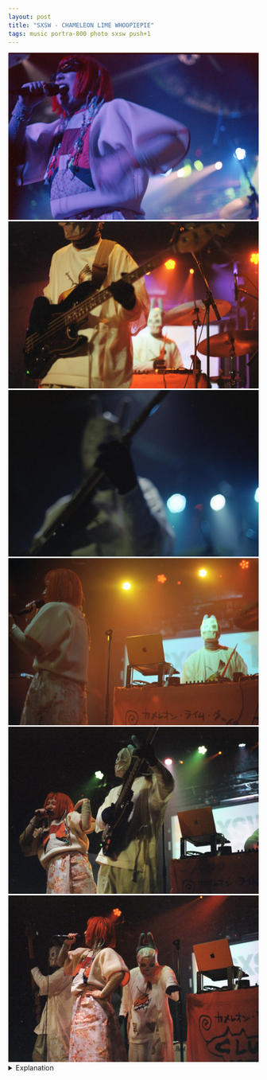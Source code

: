 ```yaml
---
layout: post
title: "SXSW - CHAMELEON LIME WHOOPIEPIE"
tags: music portra-800 photo sxsw push+1
---
```


<div class="grid two">
	<img src="/assets/images/2023-03/2023-03-17-chameleon-lime-whoopiepie-1.jpg" />
	<img src="/assets/images/2023-03/2023-03-17-chameleon-lime-whoopiepie-2.jpg" />
	<img src="/assets/images/2023-03/2023-03-17-chameleon-lime-whoopiepie-3.jpg" />
	<img src="/assets/images/2023-03/2023-03-17-chameleon-lime-whoopiepie-4.jpg" />
	<img src="/assets/images/2023-03/2023-03-17-chameleon-lime-whoopiepie-5.jpg" />
	<img src="/assets/images/2023-03/2023-03-17-chameleon-lime-whoopiepie-6.jpg" />
</div>

<details>
	<summary>Explanation</summary>

	So this is a bit of a crazy one. I'm gonna be covering six pictures in this post of the Japanese artist CHAMELEON LIME WHOOPIEPIE. Since I'll be covering so many, I probably won't be super in detail with any one in particular. But who knows, this might just end up being a really long one.<br><br>

	Before starting with the pictures though, let's talk about CHAMELEON LIME WHOOPIEPIE and their music/performance. If you were to tell me to describe it in just one word, I would say "hype". It's a super energetic and intense performance, musically and on stage. In all honesty, the music is too broadly influenced to be easily described. Saying that it's pop or rock or R&B is too limiting. There's an unabashedly free quality to their music that it's really impossible to properly describe. To say that it's maximalist feels reductive. To say it has a basis in some form of hyperpop feels insulting given some of the depth and genuine aspects. The performance however is simpler to describe. It's high energy and hype. To me, the point of the performance is more about putting out the energy and vibe than the music to some extent. Listening now to their music, it's a bit amazing how high energy and powerful the performance was. The music can often times be relatively low energy and melancholic but the performance is anything but. Almost as if to say that with the right mentality and the right perspective, nothing matters but being here. Enjoy it.<br><br>

	The way I've arranged these pictures is not quite in chronological order. Instead, if you're looking at this on a bigger screen, the left side is one set of pictures and the right side another. If you're on a phone, the first set is the odd pictures, the second is the even ones with the first picture being in the first set. They're arranged this way mostly on a color basis. The second set of pictures share a similar color palette and are grouped because of it. I'll talk about that set as a group while talking about the first set as individual pictures.<br><br>

	One important thing to note is that I took all 6 of these pictures from the exact same spot. Part of this is logistical. It was easily the most crowded show I went to at SXSW. Even though Elysium is a pretty large venue with a large dancefloor, it was pretty packed. I ended up in the second row, right behind another photographer which affected my own shooting a fair bit. There were easily a good 20-30 photographers, which meant at this one show there were more people aiming to take pictures here than people total at some of the shows I went to. I'm not one to move around a lot during shows, but especially when it's crowded. So that's what I mean by a logistical thing. Other than that, I really liked the spot I was at. I was up front stage left with a good view of the entire stage. Honestly I'm not sure there was another vantage point I would've preferred.<br><br>

	For the first picture, I really just like the vibe and action. It's a pretty simple picture. She was right up to the front of the stage. To the far left that shadow is the photographer I was mentioning. Getting set and dialing the focus in was a bit tough for moments like these but I'm pretty satisfied by it. I really love the softness of the lighting and background. To note, she's wearing glasses in this picture but none of the others. Those glasses actually have screens facing outwards. I honestly have no idea what she's seeing when those are on but they light up and display graphics and are super cool.<br><br>

	Getting to the third picture, we're introduced to one of the "Whoopies", the rabbit mask faced proteges of the front-woman Chi-. In some ways this is a really similar picture to the first one. It also has one main focal point, in pretty much the same spot and prevalence to the first picture. It also has that soft background to it. However, in this one, the subject is also out of focus. Purposefully, mind you. I think that this picture works in that kind of spooky and slightly menacing sort of way. It's perhaps not a flattering picture but I find it a bit funny. A big part of making that spooky and menacing effect is the lighting. That really sterile blue color along with how dimly lit the subject is really sells that kind of faux horror feel. In some ways I see this picture as a still from a short video with the subject coming into focus slowly as if approaching a victim.<br><br>

	The fifth picture and last of the first set is just a fun moment. The opposing lines created by Chi- and the Whoopie pulling away from each other is fun, especially with the pose she's maintaining. To the far right is the other Whoopie, just out of frame. It's not quite an a/b picture as I've usually described, but it functions quite like one. The reason why I don't think it feels too empty on the right side is because of the laptop. It doesn't take up a huge amount of visual energy and allows you to focus on the two subjects to the left of the frame without making a void either. I also find the lighting really nice and helpful in orienting the eyes. The light to the left points at Chi- while the other green light and the pink one between point at the Whoopie. Unlike the other two in this set with soft backgrounds, this one is pretty sharp throughout. The reasoning here is that ultimately there's no need to separate. It should also be noted that most things in this frame are a fair bit away making any sort of background separation difficult.<br><br>

	Getting to the second set, these are really grouped because of their orange lighting. The first picture is a really clear example of that a/b type picture I've been talking so much about. There's a really clear separation between the guitar wielding Whoopie in front and the electronics player in the back. This is mostly done through the same kind of background separation from the first picture of the first set though not quite as dramatic. The second picture of this set continues with that a/b composition but has less separation. While not quite on the same focus plane, they're much closer together here, making any sort of separation difficult. Again, this is a picture where the laptop does a lot of heavy lifting, bridging the gap between the two subjects while not interfering and drawing too much attention. The last picture is honestly just a good endcap to all six pictures. Finally we have all 3 members together in one frame. It's fitting that we get a few single and pair pictures and end it all on a group power pose. The picture itself isn't perhaps too exciting, but I like how it fits into a structural narrative with everything else.<br><br>

	Earlier this year I mentioned how any one picture I take is a story I'm telling of the world while all my pictures together are my story. In that way, this set of six pictures is a story of CHAMELEON LIME WHOOPIEPIE and their performance. Each individual picture tells one story but together they stitch together a semblance of the energy and variety of the act as a whole.
</details>
